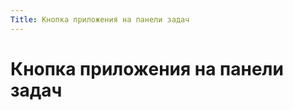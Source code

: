 ```yaml
---
Title: Кнопка приложения на панели задач
---
```


Кнопка приложения на панели задач
=================================

<!-- TOC -->
